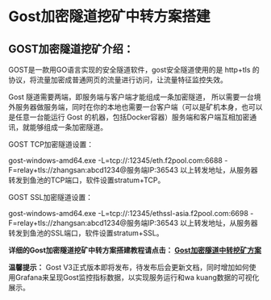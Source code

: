 # Gost加密隧道挖矿中转方案搭建

## GOST加密隧道挖矿介绍：

GOST是一款用GO语言实现的安全隧道软件，gost安全隧道使用的是 http+tls 的协议，将流量加密成普通网页的流量进行访问，让流量特征监控失效。

Gost 隧道需要两端，即服务端与客户端才能组成一条加密隧道， 所以需要一台境外服务器做服务端，同时在你的本地也需要一台客户端（可以是矿机本身，也可以是任意一台能运行 Gost 的机器，包括Docker容器）服务端和客户端互相加密通讯，就能够组成一条加密隧道。

GOST TCP加密隧道设置：

gost-windows-amd64.exe -L=tcp://:12345/eth.f2pool.com:6688 -F=relay+tls://zhangsan:abcd1234@服务端IP:36543
以上转发地址，从服务器转发到鱼池的TCP端口，软件设置stratum+TCP。

GOST SSL加密隧道设置：

gost-windows-amd64.exe -L=tcp://:12345/ethssl-asia.f2pool.com:6698 -F=relay+tls://zhangsan:abcd1234@服务端IP:36543
以上转发地址，从服务器转发到鱼池的SSL端口，软件设置stratum+SSL。

**详细的Gost加密隧道挖矿中转方案搭建教程请点击：
[Gost加密隧道中转挖矿方案](https://www.xsdnmg.tk/gost/)**

**温馨提示：**
Gost V3正式版本即将发布，待发布后会更新文档，同时增加如何使用Grafana来呈现Gost监控指标数据，以实现服务运行和wa kuang数据的可视化展示。

